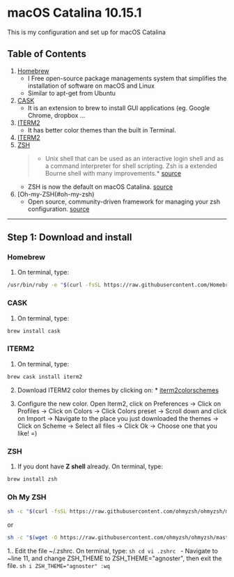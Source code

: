 # macOS Catalina 10.15.1
This is my configuration and set up for macOS Catalina

## Table of Contents

1. [Homebrew](#homebrew)
   * I Free open-source package managements system that simplifies the installation of software on macOS and Linux
   * Similar to apt-get from Ubuntu
2. [CASK](#cask)
   * It is an extension to brew to install GUI applications (eg. Google Chrome, dropbox ...
3. [ITERM2](#iterm2) 
   * It has better color themes than the built in Terminal.
  1. [ITERM2](http://iterm2colorschemes.com/)
4. [ZSH](#zsh)
   >* Unix shell that can be used as an interactive login shell and as a command interpreter for shell scripting. Zsh is a extended Bourne shell with many improvements.* [source](https://en.wikipedia.org/wiki/Z_shell)
   * ZSH is now the default on macOS Catalina. [source](https://support.apple.com/en-us/HT208050)
5. [Oh-my-ZSH(#oh-my-zsh)
   * Open source, community-driven framework for managing your zsh configuration. [source](https://github.com/ohmyzsh/ohmyzsh)



-----------------------------------------------------------------------------------

## Step 1: Download and install
  ### Homebrew
  1. On terminal, type:
    
  ```sh
  /usr/bin/ruby -e "$(curl -fsSL https://raw.githubusercontent.com/Homebrew/install/master/install)"
  ```

  ### CASK
  1. On terminal, type:
  ```sh
  brew install cask 
  ````
    
  ### ITERM2
  1. On terminal, type:
  ```sh
  brew cask install iterm2
  ``` 
  2. Download ITERM2 color themes by clicking on:
    * [iterm2colorschemes](https://github.com/mbadolato/iTerm2-ColorSchemes/zipball/master)

  3. Configure the new color. Open Iterm2, click on Preferences -> Click on Profiles -> Click on Colors -> Click Colors preset -> Scroll down and click on Import -> Navigate to the place you just downloaded the themes -> Click on Scheme -> Select all files -> Click Ok -> Choose one that you like! =)

  ### ZSH
  1. If you dont have **Z shell** already. On terminal, type:
  ```sh
  brew install zsh
  ``` 
   
  ### Oh My ZSH
  ```sh
  sh -c "$(curl -fsSL https://raw.githubusercontent.com/ohmyzsh/ohmyzsh/master/tools/install.sh)"
  ```
  or
  ```sh
  sh -c "$(wget -O https://raw.githubusercontent.com/ohmyzsh/ohmyzsh/master/tools/install.sh)"
 ```
  1.. Edit the file ~/.zshrc. On terminal, type:
    ```sh
    cd
    vi .zshrc
    ```
    - Navigate to ~line 11, and change ZSH_THEME to ZSH_THEME="agnoster", then exit the file.
    ```sh
    i ZSH_THEME="agnoster"
    :wq
    ```


  
    
